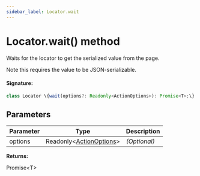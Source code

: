```yaml
---
sidebar_label: Locator.wait
---
```


# Locator.wait() method

Waits for the locator to get the serialized value from the page.

Note this requires the value to be JSON-serializable.

#### Signature:

```typescript
class Locator \{wait(options?: Readonly<ActionOptions>): Promise<T>;\}
```

## Parameters

| Parameter | Type                                                          | Description  |
| --------- | ------------------------------------------------------------- | ------------ |
| options   | Readonly&lt;[ActionOptions](./puppeteer.actionoptions.md)&gt; | _(Optional)_ |

**Returns:**

Promise&lt;T&gt;

